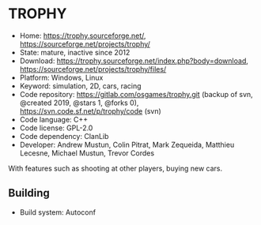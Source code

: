 # TROPHY

- Home: https://trophy.sourceforge.net/, https://sourceforge.net/projects/trophy/
- State: mature, inactive since 2012
- Download: https://trophy.sourceforge.net/index.php?body=download, https://sourceforge.net/projects/trophy/files/
- Platform: Windows, Linux
- Keyword: simulation, 2D, cars, racing
- Code repository: https://gitlab.com/osgames/trophy.git (backup of svn, @created 2019, @stars 1, @forks 0), https://svn.code.sf.net/p/trophy/code (svn)
- Code language: C++
- Code license: GPL-2.0
- Code dependency: ClanLib
- Developer: Andrew Mustun, Colin Pitrat, Mark Zequeida, Matthieu Lecesne, Michael Mustun, Trevor Cordes

With features such as shooting at other players, buying new cars.

## Building

- Build system: Autoconf
